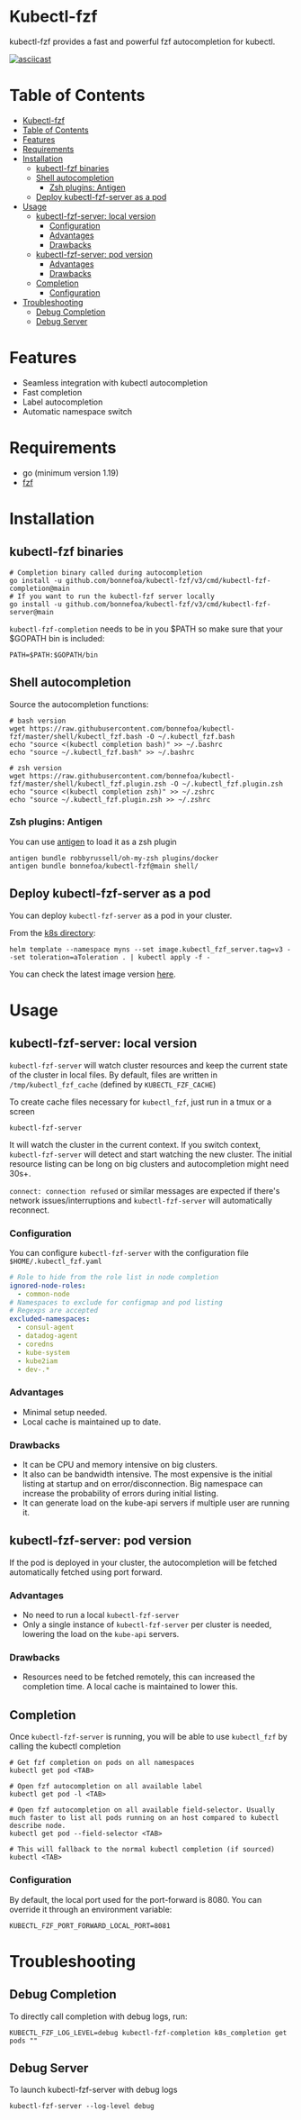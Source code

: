# Kubectl-fzf

kubectl-fzf provides a fast and powerful fzf autocompletion for kubectl.

[![asciicast](https://asciinema.org/a/yHKY5vQ40ZaOwMQnhLfYJ5Pja.png)](https://asciinema.org/a/yHKY5vQ40ZaOwMQnhLfYJ5Pja?t=01)

Table of Contents
=================

* [Kubectl-fzf](#kubectl-fzf)
* [Table of Contents](#table-of-contents)
* [Features](#features)
* [Requirements](#requirements)
* [Installation](#installation)
   * [kubectl-fzf binaries](#kubectl-fzf-binaries)
   * [Shell autocompletion](#shell-autocompletion)
      * [Zsh plugins: Antigen](#zsh-plugins-antigen)
   * [Deploy kubectl-fzf-server as a pod](#deploy-kubectl-fzf-server-as-a-pod)
* [Usage](#usage)
   * [kubectl-fzf-server: local version](#kubectl-fzf-server-local-version)
      * [Configuration](#configuration)
      * [Advantages](#advantages)
      * [Drawbacks](#drawbacks)
   * [kubectl-fzf-server: pod version](#kubectl-fzf-server-pod-version)
      * [Advantages](#advantages-1)
      * [Drawbacks](#drawbacks-1)
   * [Completion](#completion)
      * [Configuration](#configuration-1)
* [Troubleshooting](#troubleshooting)
   * [Debug Completion](#debug-completion)
   * [Debug Server](#debug-server)

# Features

- Seamless integration with kubectl autocompletion
- Fast completion
- Label autocompletion
- Automatic namespace switch

# Requirements

- go (minimum version 1.19)
- [fzf](https://github.com/junegunn/fzf)

# Installation

## kubectl-fzf binaries

```shell
# Completion binary called during autocompletion
go install -u github.com/bonnefoa/kubectl-fzf/v3/cmd/kubectl-fzf-completion@main
# If you want to run the kubectl-fzf server locally
go install -u github.com/bonnefoa/kubectl-fzf/v3/cmd/kubectl-fzf-server@main
```

`kubectl-fzf-completion` needs to be in you $PATH so make sure that your $GOPATH bin is included:
```
PATH=$PATH:$GOPATH/bin
```

## Shell autocompletion

Source the autocompletion functions:
```
# bash version
wget https://raw.githubusercontent.com/bonnefoa/kubectl-fzf/master/shell/kubectl_fzf.bash -O ~/.kubectl_fzf.bash
echo "source <(kubectl completion bash)" >> ~/.bashrc
echo "source ~/.kubectl_fzf.bash" >> ~/.bashrc

# zsh version
wget https://raw.githubusercontent.com/bonnefoa/kubectl-fzf/master/shell/kubectl_fzf.plugin.zsh -O ~/.kubectl_fzf.plugin.zsh
echo "source <(kubectl completion zsh)" >> ~/.zshrc
echo "source ~/.kubectl_fzf.plugin.zsh >> ~/.zshrc
```

### Zsh plugins: Antigen

You can use [antigen](https://github.com/zsh-users/antigen) to load it as a zsh plugin
```shell
antigen bundle robbyrussell/oh-my-zsh plugins/docker
antigen bundle bonnefoa/kubectl-fzf@main shell/
```

## Deploy kubectl-fzf-server as a pod

You can deploy `kubectl-fzf-server` as a pod in your cluster.

From the [k8s directory](https://github.com/bonnefoa/kubectl-fzf/tree/main/k8s):
```shell
helm template --namespace myns --set image.kubectl_fzf_server.tag=v3 --set toleration=aToleration . | kubectl apply -f -
```

You can check the latest image version [here](https://cloud.docker.com/repository/docker/bonnefoa/kubectl-fzf/general).

# Usage

## kubectl-fzf-server: local version

`kubectl-fzf-server` will watch cluster resources and keep the current state of the cluster in local files.
By default, files are written in `/tmp/kubectl_fzf_cache` (defined by `KUBECTL_FZF_CACHE`)

To create cache files necessary for `kubectl_fzf`, just run in a tmux or a screen

```shell
kubectl-fzf-server
```

It will watch the cluster in the current context. If you switch context, `kubectl-fzf-server` will detect and start watching the new cluster.
The initial resource listing can be long on big clusters and autocompletion might need 30s+.

`connect: connection refused` or similar messages are expected if there's network issues/interruptions and `kubectl-fzf-server` will automatically reconnect.

### Configuration

You can configure `kubectl-fzf-server` with the configuration file `$HOME/.kubectl_fzf.yaml`

```yaml
# Role to hide from the role list in node completion
ignored-node-roles:
  - common-node
# Namespaces to exclude for configmap and pod listing
# Regexps are accepted
excluded-namespaces:
  - consul-agent
  - datadog-agent
  - coredns
  - kube-system
  - kube2iam
  - dev-.*
```

### Advantages

- Minimal setup needed.
- Local cache is maintained up to date.

### Drawbacks

- It can be CPU and memory intensive on big clusters.
- It also can be bandwidth intensive. The most expensive is the initial listing at startup and on error/disconnection. Big namespace can increase the probability of errors during initial listing.
- It can generate load on the kube-api servers if multiple user are running it.

## kubectl-fzf-server: pod version

If the pod is deployed in your cluster, the autocompletion will be fetched automatically fetched using port forward.

### Advantages

- No need to run a local `kubectl-fzf-server`
- Only a single instance of `kubectl-fzf-server` per cluster is needed, lowering the load on the `kube-api` servers.

### Drawbacks

- Resources need to be fetched remotely, this can increased the completion time. A local cache is maintained to lower this.

## Completion

Once `kubectl-fzf-server` is running, you will be able to use `kubectl_fzf` by calling the kubectl completion
```shell
# Get fzf completion on pods on all namespaces
kubectl get pod <TAB>

# Open fzf autocompletion on all available label
kubectl get pod -l <TAB>

# Open fzf autocompletion on all available field-selector. Usually much faster to list all pods running on an host compared to kubectl describe node.
kubectl get pod --field-selector <TAB>

# This will fallback to the normal kubectl completion (if sourced) 
kubectl <TAB>
```

### Configuration

By default, the local port used for the port-forward is 8080. You can override it through an environment variable:
```
KUBECTL_FZF_PORT_FORWARD_LOCAL_PORT=8081
```

# Troubleshooting

## Debug Completion

To directly call completion with debug logs, run: 
```
KUBECTL_FZF_LOG_LEVEL=debug kubectl-fzf-completion k8s_completion get pods ""
```

## Debug Server

To launch kubectl-fzf-server with debug logs
```shell
kubectl-fzf-server --log-level debug
```
